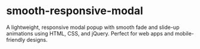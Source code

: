 # smooth-responsive-modal
A lightweight, responsive modal popup with smooth fade and slide-up animations using HTML, CSS, and jQuery. Perfect for web apps and mobile-friendly designs.
